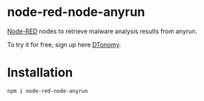 # node-red-node-anyrun
[Node-RED](https://nodered.org/) nodes to retrieve malware analysis results from anyrun.

To try it for free, sign up here [DTonomy](https://www.dtonomy.com/pricing/). 

# Installation
```
npm i node-red-node-anyrun
```
